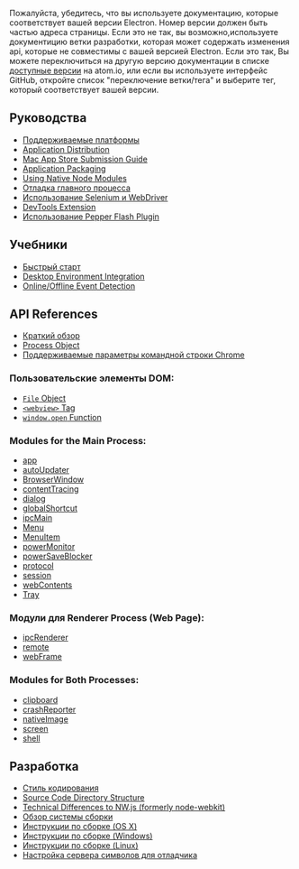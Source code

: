 Пожалуйста, убедитесь, что вы используете документацию, которые соответствует вашей версии Electron.
Номер версии должен быть частью адреса страницы. Если это не так, вы
возможно,используете документицию ветки разработки, которая может содержать изменения api, 
которые не совместимы с вашей версией Electron. Если это так,
Вы можете переключиться на другую версию документации в списке
[доступные версии](http://electron.atom.io/docs/) на atom.io, или 
если вы используете интерфейс GitHub, откройте список "переключение ветки/тега" и
выберите тег, который соответствует вашей версии.

## Руководства

* [Поддерживаемые платформы](tutorial/supported-platforms.md)
* [Application Distribution](tutorial/application-distribution.md)
* [Mac App Store Submission Guide](tutorial/mac-app-store-submission-guide.md)
* [Application Packaging](tutorial/application-packaging.md)
* [Using Native Node Modules](tutorial/using-native-node-modules.md)
* [Отладка главного процесса](tutorial/debugging-main-process.md)
* [Использование Selenium и WebDriver](tutorial/using-selenium-and-webdriver.md)
* [DevTools Extension](tutorial/devtools-extension.md)
* [Использование Pepper Flash Plugin](tutorial/using-pepper-flash-plugin.md)

## Учебники

* [Быстрый старт](tutorial/quick-start.md)
* [Desktop Environment Integration](tutorial/desktop-environment-integration.md)
* [Online/Offline Event Detection](tutorial/online-offline-events.md)

## API References

* [Краткий обзор](api/synopsis.md)
* [Process Object](api/process.md)
* [Поддерживаемые параметры командной строки Chrome](api/chrome-command-line-switches.md)

### Пользовательские элементы DOM:

* [`File` Object](api/file-object.md)
* [`<webview>` Tag](api/web-view-tag.md)
* [`window.open` Function](api/window-open.md)

### Modules for the Main Process:

* [app](api/app.md)
* [autoUpdater](api/auto-updater.md)
* [BrowserWindow](api/browser-window.md)
* [contentTracing](api/content-tracing.md)
* [dialog](api/dialog.md)
* [globalShortcut](api/global-shortcut.md)
* [ipcMain](api/ipc-main.md)
* [Menu](api/menu.md)
* [MenuItem](api/menu-item.md)
* [powerMonitor](api/power-monitor.md)
* [powerSaveBlocker](api/power-save-blocker.md)
* [protocol](api/protocol.md)
* [session](api/session.md)
* [webContents](api/web-contents.md)
* [Tray](api/tray.md)

### Модули для Renderer Process (Web Page):

* [ipcRenderer](api/ipc-renderer.md)
* [remote](api/remote.md)
* [webFrame](api/web-frame.md)

### Modules for Both Processes:

* [clipboard](api/clipboard.md)
* [crashReporter](api/crash-reporter.md)
* [nativeImage](api/native-image.md)
* [screen](api/screen.md)
* [shell](api/shell.md)

## Разработка

* [Стиль кодирования](development/coding-style.md)
* [Source Code Directory Structure](development/source-code-directory-structure.md)
* [Technical Differences to NW.js (formerly node-webkit)](development/atom-shell-vs-node-webkit.md)
* [Обзор системы сборки](development/build-system-overview.md)
* [Инструкции по сборке (OS X)](development/build-instructions-osx.md)
* [Инструкции по сборке (Windows)](development/build-instructions-windows.md)
* [Инструкции по сборке (Linux)](development/build-instructions-linux.md)
* [Настройка сервера символов для отладчика](development/setting-up-symbol-server.md)
 
